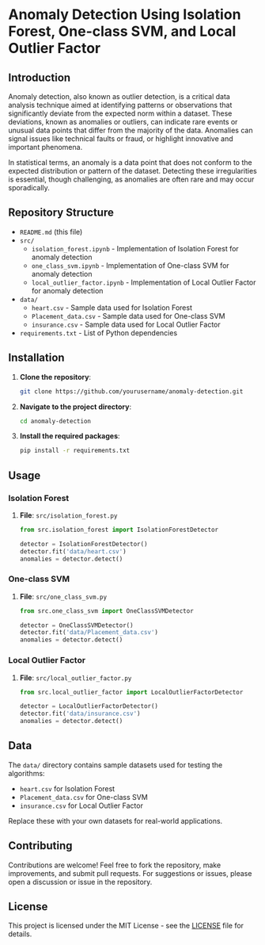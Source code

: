# Anomaly Detection Using Isolation Forest, One-class SVM, and Local Outlier Factor

## Introduction

Anomaly detection, also known as outlier detection, is a critical data analysis technique aimed at identifying patterns or observations that significantly deviate from the expected norm within a dataset. These deviations, known as anomalies or outliers, can indicate rare events or unusual data points that differ from the majority of the data. Anomalies can signal issues like technical faults or fraud, or highlight innovative and important phenomena.

In statistical terms, an anomaly is a data point that does not conform to the expected distribution or pattern of the dataset. Detecting these irregularities is essential, though challenging, as anomalies are often rare and may occur sporadically.

## Repository Structure

- `README.md` (this file)
- `src/`
  - `isolation_forest.ipynb` - Implementation of Isolation Forest for anomaly detection
  - `one_class_svm.ipynb` - Implementation of One-class SVM for anomaly detection
  - `local_outlier_factor.ipynb` - Implementation of Local Outlier Factor for anomaly detection
- `data/`
  - `heart.csv` - Sample data used for Isolation Forest
  - `Placement_data.csv` - Sample data used for One-class SVM
  - `insurance.csv` - Sample data used for Local Outlier Factor
- `requirements.txt` - List of Python dependencies

## Installation

1. **Clone the repository**:
    ```bash
    git clone https://github.com/yourusername/anomaly-detection.git
    ```

2. **Navigate to the project directory**:
    ```bash
    cd anomaly-detection
    ```

3. **Install the required packages**:
    ```bash
    pip install -r requirements.txt
    ```

## Usage

### Isolation Forest

1. **File**: `src/isolation_forest.py`

    ```python
    from src.isolation_forest import IsolationForestDetector

    detector = IsolationForestDetector()
    detector.fit('data/heart.csv')
    anomalies = detector.detect()
    ```

### One-class SVM

1. **File**: `src/one_class_svm.py`

    ```python
    from src.one_class_svm import OneClassSVMDetector

    detector = OneClassSVMDetector()
    detector.fit('data/Placement_data.csv')
    anomalies = detector.detect()
    ```

### Local Outlier Factor

1. **File**: `src/local_outlier_factor.py`

    ```python
    from src.local_outlier_factor import LocalOutlierFactorDetector

    detector = LocalOutlierFactorDetector()
    detector.fit('data/insurance.csv')
    anomalies = detector.detect()
    ```

## Data

The `data/` directory contains sample datasets used for testing the algorithms:
- `heart.csv` for Isolation Forest
- `Placement_data.csv` for One-class SVM
- `insurance.csv` for Local Outlier Factor

Replace these with your own datasets for real-world applications.

## Contributing

Contributions are welcome! Feel free to fork the repository, make improvements, and submit pull requests. For suggestions or issues, please open a discussion or issue in the repository.

## License

This project is licensed under the MIT License - see the [LICENSE](LICENSE) file for details.
